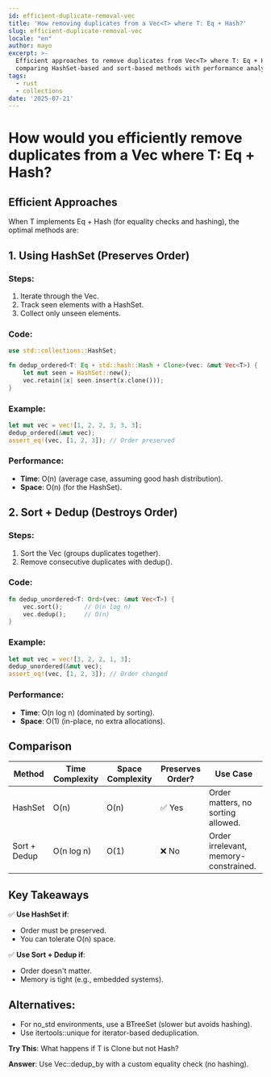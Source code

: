 ```yaml
---
id: efficient-duplicate-removal-vec
title: 'How removing duplicates from a Vec<T> where T: Eq + Hash?'
slug: efficient-duplicate-removal-vec
locale: "en"
author: mayo
excerpt: >-
  Efficient approaches to remove duplicates from Vec<T> where T: Eq + Hash,
  comparing HashSet-based and sort-based methods with performance analysis
tags:
  - rust
  - collections
date: '2025-07-21'
---
```


# How would you efficiently remove duplicates from a Vec<T> where T: Eq + Hash?

## Efficient Approaches

When T implements Eq + Hash (for equality checks and hashing), the optimal methods are:

## 1. Using HashSet (Preserves Order)

### Steps:
1. Iterate through the Vec.
2. Track seen elements with a HashSet.
3. Collect only unseen elements.

### Code:
```rust
use std::collections::HashSet;

fn dedup_ordered<T: Eq + std::hash::Hash + Clone>(vec: &mut Vec<T>) {
    let mut seen = HashSet::new();
    vec.retain(|x| seen.insert(x.clone()));
}
```

### Example:
```rust
let mut vec = vec![1, 2, 2, 3, 3, 3];
dedup_ordered(&mut vec);
assert_eq!(vec, [1, 2, 3]); // Order preserved
```

### Performance:
- **Time**: O(n) (average case, assuming good hash distribution).
- **Space**: O(n) (for the HashSet).

## 2. Sort + Dedup (Destroys Order)

### Steps:
1. Sort the Vec (groups duplicates together).
2. Remove consecutive duplicates with dedup().

### Code:
```rust
fn dedup_unordered<T: Ord>(vec: &mut Vec<T>) {
    vec.sort();      // O(n log n)
    vec.dedup();     // O(n)
}
```

### Example:
```rust
let mut vec = vec![3, 2, 2, 1, 3];
dedup_unordered(&mut vec);
assert_eq!(vec, [1, 2, 3]); // Order changed
```

### Performance:
- **Time**: O(n log n) (dominated by sorting).
- **Space**: O(1) (in-place, no extra allocations).

## Comparison

| Method | Time Complexity | Space Complexity | Preserves Order? | Use Case |
|--------|-----------------|------------------|------------------|----------|
| HashSet | O(n) | O(n) | ✅ Yes | Order matters, no sorting allowed. |
| Sort + Dedup | O(n log n) | O(1) | ❌ No | Order irrelevant, memory-constrained. |

## Key Takeaways

✅ **Use HashSet if**:
- Order must be preserved.
- You can tolerate O(n) space.

✅ **Use Sort + Dedup if**:
- Order doesn't matter.
- Memory is tight (e.g., embedded systems).

## Alternatives:
- For no_std environments, use a BTreeSet (slower but avoids hashing).
- Use itertools::unique for iterator-based deduplication.

**Try This**: What happens if T is Clone but not Hash?

**Answer**: Use Vec::dedup_by with a custom equality check (no hashing).
